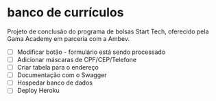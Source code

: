 # banco de currículos
Projeto de conclusão do programa de bolsas Start Tech, oferecido pela Gama Academy em parceria com a Ambev.

- [ ] Modificar botão - formulário está sendo processado
- [ ] Adicionar máscaras de CPF/CEP/Telefone
- [ ] Criar tabela para o endereço
- [ ] Documentação com o Swagger
- [ ] Hospedar banco de dados
- [ ] Deploy Heroku
